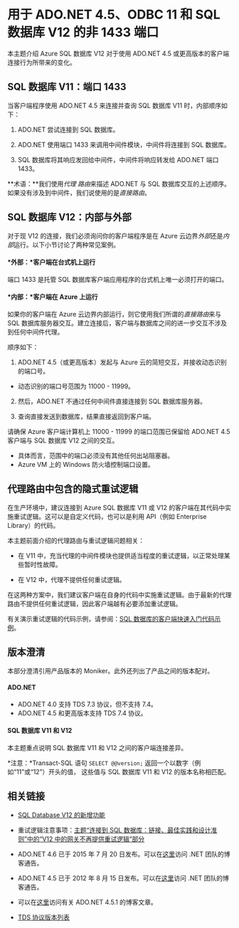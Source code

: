 <properties 
	pageTitle="用于 ADO.NET 4.5、ODBC 11 和 SQL 数据库 V12 的非 1433 端口 | Windows Azure"
	description="与 Azure SQL 数据库 V12 建立的客户端连接有时会绕过代理直接与数据库交互。除 1433 以外的端口变得非常重要。"
	services="sql-database"
	documentationCenter=""
	authors="MightyPen"
	manager="jeffreyg"
	editor="" />


<tags 
	ms.service="sql-database" 
	ms.date="08/06/2015" 
	wacn.date="09/15/2015"/>


# 用于 ADO.NET 4.5、ODBC 11 和 SQL 数据库 V12 的非 1433 端口


本主题介绍 Azure SQL 数据库 V12 对于使用 ADO.NET 4.5 或更高版本的客户端连接行为所带来的变化。


## SQL 数据库 V11：端口 1433


当客户端程序使用 ADO.NET 4.5 来连接并查询 SQL 数据库 V11 时，内部顺序如下：


1. ADO.NET 尝试连接到 SQL 数据库。

2. ADO.NET 使用端口 1433 来调用中间件模块，中间件将连接到 SQL 数据库。

3. SQL 数据库将其响应发回给中间件，中间件将响应转发给 ADO.NET 端口 1433。


**术语：**我们使用*代理 路由*来描述 ADO.NET 与 SQL 数据库交互的上述顺序。如果没有涉及到中间件，我们说使用的是*直接路由*。


## SQL 数据库 V12：内部与外部


对于现 V12 的连接，我们必须询问你的客户端程序是在 Azure 云边界*外部*还是*内部*运行。以下小节讨论了两种常见案例。


#### *外部：*客户端在台式机上运行


端口 1433 是托管 SQL 数据库客户端应用程序的台式机上唯一必须打开的端口。


#### *内部：*客户端在 Azure 上运行


如果你的客户端在 Azure 云边界内部运行，则它使用我们所谓的*直接路由*来与 SQL 数据库服务器交互。建立连接后，客户端与数据库之间的进一步交互不涉及到任何中间件代理。


顺序如下：


1. ADO.NET 4.5（或更高版本）发起与 Azure 云的简短交互，并接收动态识别的端口号。
 - 动态识别的端口号范围为 11000 - 11999。

2. 然后，ADO.NET 不通过任何中间件直接连接到 SQL 数据库服务器。

3. 查询直接发送到数据库，结果直接返回到客户端。


请确保 Azure 客户端计算机上 11000 - 11999 的端口范围已保留给 ADO.NET 4.5 客户端与 SQL 数据库 V12 之间的交互。

- 具体而言，范围中的端口必须没有其他任何出站阻塞器。
- Azure VM 上的 Windows 防火墙控制端口设置。


## 代理路由中包含的隐式重试逻辑


在生产环境中，建议连接到 Azure SQL 数据库 V11 或 V12 的客户端在其代码中实施重试逻辑。这可以是自定义代码，也可以是利用 API（例如 Enterprise Library）的代码。


本主题前面介绍的代理路由与重试逻辑问题相关：


- 在 V11 中，充当代理的中间件模块也提供适当程度的重试逻辑，以正常处理某些暂时性故障。

- 在 V12 中，代理不提供任何重试逻辑。


在这两种方案中，我们建议客户端在自身的代码中实施重试逻辑。由于最新的代理路由不提供任何重试逻辑，因此客户端越有必要添加重试逻辑。


有关演示重试逻辑的代码示例，请参阅：[SQL 数据库的客户端快速入门代码示例](/documentation/articles/sql-database-develop-quick-start-client-code-samples)。


## 版本澄清


本部分澄清引用产品版本的 Moniker。此外还列出了产品之间的版本配对。


#### ADO.NET


- ADO.NET 4.0 支持 TDS 7.3 协议，但不支持 7.4。
- ADO.NET 4.5 和更高版本支持 TDS 7.4 协议。


#### SQL 数据库 V11 和 V12


本主题重点说明 SQL 数据库 V11 和 V12 之间的客户端连接差异。


*注意：*Transact-SQL 语句 `SELECT @@version;` 返回一个以数字（例如“11”或“12”）开头的值， 这些值与 SQL 数据库 V11 和 V12 的版本名称相匹配。


## 相关链接


- [SQL Database V12 的新增功能](/documentation/articles/sql-database-v12-whats-new)

- 重试逻辑注意事项：[主题“连接到 SQL 数据库：链接、最佳实践和设计准则”中的“V12 中的网关不再提供重试逻辑”部分](/documentation/articles/sql-database-connect-central-recommendations#gatewaynoretry)

- ADO.NET 4.6 已于 2015 年 7 月 20 日发布。可以在[这里](http://blogs.msdn.com/b/dotnet/archive/2015/07/20/announcing-net-framework-4-6.aspx)访问 .NET 团队的博客通告。

- ADO.NET 4.5 已于 2012 年 8 月 15 日发布。可以在[这里](http://blogs.msdn.com/b/dotnet/archive/2012/08/15/announcing-the-release-of-net-framework-4-5-rtm-product-and-source-code.aspx)访问 .NET 团队的博客通告。
 - 可以在[这里](http://blogs.msdn.com/b/dotnet/archive/2013/06/26/announcing-the-net-framework-4-5-1-preview.aspx)访问有关 ADO.NET 4.5.1 的博客文章。

- [TDS 协议版本列表](http://www.freetds.org/userguide/tdshistory.htm)

<!---HONumber=69-->